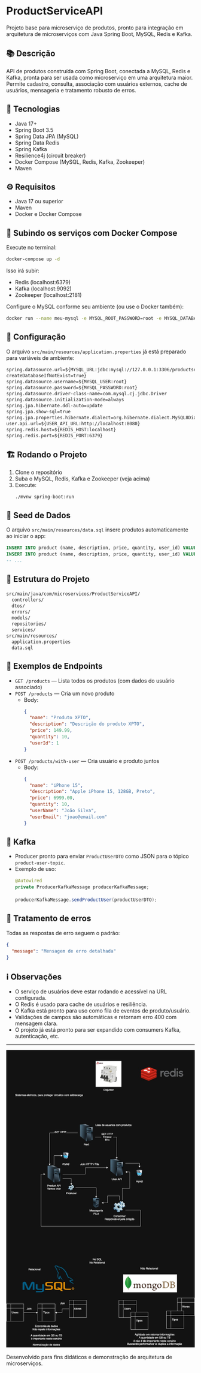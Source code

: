 # ProductServiceAPI

Projeto base para microserviço de produtos, pronto para integração em arquitetura de microserviços com Java Spring Boot, MySQL, Redis e Kafka.

## 📚 Descrição
API de produtos construída com Spring Boot, conectada a MySQL, Redis e Kafka, pronta para ser usada como microserviço em uma arquitetura maior. Permite cadastro, consulta, associação com usuários externos, cache de usuários, mensageria e tratamento robusto de erros.

## 🚀 Tecnologias
- Java 17+
- Spring Boot 3.5
- Spring Data JPA (MySQL)
- Spring Data Redis
- Spring Kafka
- Resilience4j (circuit breaker)
- Docker Compose (MySQL, Redis, Kafka, Zookeeper)
- Maven

## ⚙️ Requisitos
- Java 17 ou superior
- Maven
- Docker e Docker Compose

## 🐬 Subindo os serviços com Docker Compose
Execute no terminal:
```sh
docker-compose up -d
```
Isso irá subir:
- Redis (localhost:6379)
- Kafka (localhost:9092)
- Zookeeper (localhost:2181)

Configure o MySQL conforme seu ambiente (ou use o Docker também):
```sh
docker run --name meu-mysql -e MYSQL_ROOT_PASSWORD=root -e MYSQL_DATABASE=productservicedb -p 3306:3306 -d mysql:8.0
```

## 🔧 Configuração
O arquivo `src/main/resources/application.properties` já está preparado para variáveis de ambiente:
```properties
spring.datasource.url=${MYSQL_URL:jdbc:mysql://127.0.0.1:3306/productservicedb?createDatabaseIfNotExist=true}
spring.datasource.username=${MYSQL_USER:root}
spring.datasource.password=${MYSQL_PASSWORD:root}
spring.datasource.driver-class-name=com.mysql.cj.jdbc.Driver
spring.datasource.initialization-mode=always
spring.jpa.hibernate.ddl-auto=update
spring.jpa.show-sql=true
spring.jpa.properties.hibernate.dialect=org.hibernate.dialect.MySQL8Dialect
user.api.url=${USER_API_URL:http://localhost:8080}
spring.redis.host=${REDIS_HOST:localhost}
spring.redis.port=${REDIS_PORT:6379}
```

## 🏗️ Rodando o Projeto
1. Clone o repositório
2. Suba o MySQL, Redis, Kafka e Zookeeper (veja acima)
3. Execute:
   ```sh
   ./mvnw spring-boot:run
   ```

## 🌱 Seed de Dados
O arquivo `src/main/resources/data.sql` insere produtos automaticamente ao iniciar o app:
```sql
INSERT INTO product (name, description, price, quantity, user_id) VALUES ('iPhone 15', 'Apple iPhone 15, 128GB, Preto', 6999.00, 50, 1);
INSERT INTO product (name, description, price, quantity, user_id) VALUES ('Samsung Galaxy S24', 'Samsung Galaxy S24, 256GB, Prata', 5999.00, 40, 2);
-- ...
```

## 🧩 Estrutura do Projeto
```
src/main/java/com/microservicos/ProductServiceAPI/
  controllers/
  dtos/
  errors/
  models/
  repositories/
  services/
src/main/resources/
  application.properties
  data.sql
```

## 📖 Exemplos de Endpoints
- `GET /products` — Lista todos os produtos (com dados do usuário associado)
- `POST /products` — Cria um novo produto
  - Body:
    ```json
    {
      "name": "Produto XPTO",
      "description": "Descrição do produto XPTO",
      "price": 149.99,
      "quantity": 10,
      "userId": 1
    }
    ```
- `POST /products/with-user` — Cria usuário e produto juntos
  - Body:
    ```json
    {
      "name": "iPhone 15",
      "description": "Apple iPhone 15, 128GB, Preto",
      "price": 6999.00,
      "quantity": 10,
      "userName": "João Silva",
      "userEmail": "joao@email.com"
    }
    ```

## 📨 Kafka
- Producer pronto para enviar `ProductUserDTO` como JSON para o tópico `product-user-topic`.
- Exemplo de uso:
  ```java
  @Autowired
  private ProducerKafkaMessage producerKafkaMessage;
  
  producerKafkaMessage.sendProductUser(productUserDTO);
  ```

## 🛑 Tratamento de erros
Todas as respostas de erro seguem o padrão:
```json
{
  "message": "Mensagem de erro detalhada"
}
```

## ℹ️ Observações
- O serviço de usuários deve estar rodando e acessível na URL configurada.
- O Redis é usado para cache de usuários e resiliência.
- O Kafka está pronto para uso como fila de eventos de produto/usuário.
- Validações de campos são automáticas e retornam erro 400 com mensagem clara.
- O projeto já está pronto para ser expandido com consumers Kafka, autenticação, etc.

---

![Arquitetura de Microserviços](microservicos.jpg)

Desenvolvido para fins didáticos e demonstração de arquitetura de microserviços.